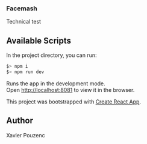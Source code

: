 ### Facemash

Technical test

## Available Scripts

In the project directory, you can run:

``` bash
$> npm i
$> npm run dev
```

Runs the app in the development mode.<br>
Open [http://localhost:8081](http://localhost:8081) to view it in the browser.


This project was bootstrapped with [Create React App](https://github.com/facebook/create-react-app).

## Author

Xavier Pouzenc
